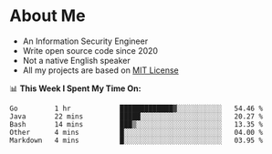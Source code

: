 # About Me

- An Information Security Engineer
- Write open source code since 2020
- Not a native English speaker
- All my projects are based on [MIT License](https://opensource.org/licenses/MIT)

📊 **This Week I Spent My Time On:**
<!--START_SECTION:waka-->
```text
Go         1 hr            █████████████▓░░░░░░░░░░░   54.46 % 
Java       22 mins         █████░░░░░░░░░░░░░░░░░░░░   20.27 % 
Bash       14 mins         ███▒░░░░░░░░░░░░░░░░░░░░░   13.35 % 
Other      4 mins          █░░░░░░░░░░░░░░░░░░░░░░░░   04.00 % 
Markdown   4 mins          █░░░░░░░░░░░░░░░░░░░░░░░░   03.95 % 
```
<!--END_SECTION:waka-->

